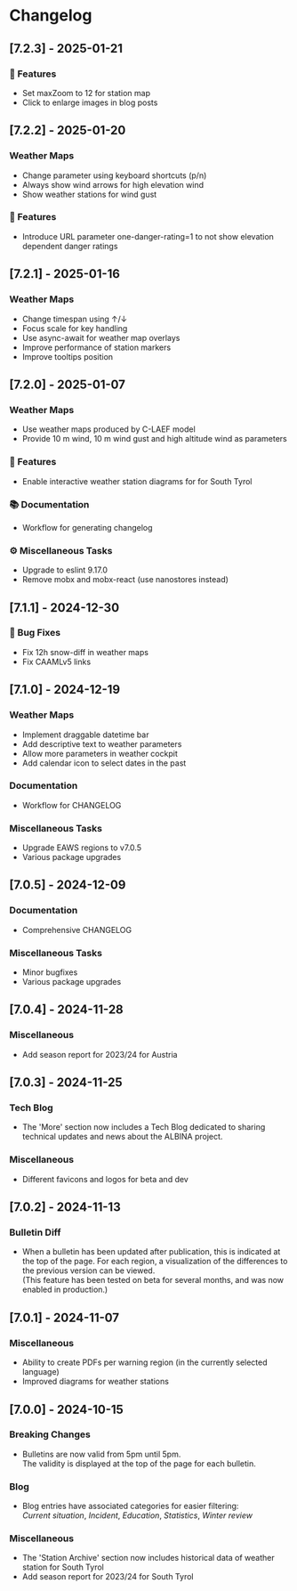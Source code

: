 # Changelog

<!-- Update using `yarn changelog <TAG>` before creating new tag <TAG> with git. -->

## [7.2.3] - 2025-01-21

### 🚀 Features

- Set maxZoom to 12 for station map
- Click to enlarge images in blog posts

## [7.2.2] - 2025-01-20

### Weather Maps

- Change parameter using keyboard shortcuts (p/n)
- Always show wind arrows for high elevation wind
- Show weather stations for wind gust

### 🚀 Features

- Introduce URL parameter one-danger-rating=1 to not show elevation dependent danger ratings

## [7.2.1] - 2025-01-16

### Weather Maps

- Change timespan using ↑/↓
- Focus scale for key handling
- Use async-await for weather map overlays
- Improve performance of station markers
- Improve tooltips position

## [7.2.0] - 2025-01-07

### Weather Maps

- Use weather maps produced by C-LAEF model
- Provide 10 m wind, 10 m wind gust and high altitude wind as parameters

### 🚀 Features

- Enable interactive weather station diagrams for for South Tyrol

### 📚 Documentation

- Workflow for generating changelog

### ⚙️ Miscellaneous Tasks

- Upgrade to eslint 9.17.0
- Remove mobx and mobx-react (use nanostores instead)

## [7.1.1] - 2024-12-30

### 🐛 Bug Fixes

- Fix 12h snow-diff in weather maps
- Fix CAAMLv5 links

## [7.1.0] - 2024-12-19

### Weather Maps

- Implement draggable datetime bar
- Add descriptive text to weather parameters
- Allow more parameters in weather cockpit
- Add calendar icon to select dates in the past

### Documentation

- Workflow for CHANGELOG

### Miscellaneous Tasks

- Upgrade EAWS regions to v7.0.5
- Various package upgrades

## [7.0.5] - 2024-12-09

### Documentation

- Comprehensive CHANGELOG

### Miscellaneous Tasks

- Minor bugfixes
- Various package upgrades

## [7.0.4] - 2024-11-28

### Miscellaneous

- Add season report for 2023/24 for Austria

## [7.0.3] - 2024-11-25

### Tech Blog

- The 'More' section now includes a Tech Blog dedicated to sharing technical updates and
  news about the ALBINA project.

### Miscellaneous

- Different favicons and logos for beta and dev

## [7.0.2] - 2024-11-13

### Bulletin Diff

- When a bulletin has been updated after publication, this is indicated at the top of the page. For each region, a visualization of the differences to the previous version can be viewed.  
  (This feature has been tested on beta for several months, and was now enabled in production.)

## [7.0.1] - 2024-11-07

### Miscellaneous

- Ability to create PDFs per warning region (in the currently selected language)
- Improved diagrams for weather stations

## [7.0.0] - 2024-10-15

### Breaking Changes

- Bulletins are now valid from 5pm until 5pm.  
  The validity is displayed at the top of the page for each bulletin.

### Blog

- Blog entries have associated categories for easier filtering:  
  _Current situation_, _Incident_, _Education_, _Statistics_, _Winter review_

### Miscellaneous

- The 'Station Archive' section now includes historical data of weather station for South Tyrol
- Add season report for 2023/24 for South Tyrol
